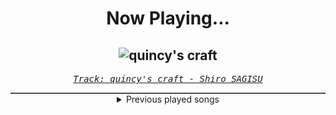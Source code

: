<div align="center"> 
<h1>Now Playing...</h1>

![quincy's craft](https://i.scdn.co/image/ab67616d00001e029b2d69625ad684d9805f07b5)
--
_<samp><a href="https://open.spotify.com/track/0tnqNundeaHkwHWFegIUDu">Track: quincy's craft - Shiro SAGISU</a></samp>_

<div style="border: 1px #4B5054 solid"></div>
<details>
  <summary>
    Previous played songs
  </summary>
  <table>
    <thead>
      <tr>
        <th>
          Artist
        </th>
        <th>
          Song
        </th>
        <th>
          Link
        </th>
      </tr>
    </thead>
    <tbody>
      <tr><td>Shiro SAGISU</td><td>quincy's craft</td><td><a href="https://open.spotify.com/track/0tnqNundeaHkwHWFegIUDu">https://open.spotify.com/track/0tnqNundeaHkwHWFegIUDu</a></td></tr><tr><td>Shiro SAGISU</td><td>Cometh the hour - avant garde 2023</td><td><a href="https://open.spotify.com/track/2qECI47hHx61BnnEF7E2Xc">https://open.spotify.com/track/2qECI47hHx61BnnEF7E2Xc</a></td></tr><tr><td>Shiro SAGISU</td><td>"Lucifers Dance" Pt. C_Opus1</td><td><a href="https://open.spotify.com/track/38Xuwj65wMbRQ1o9vod1vc">https://open.spotify.com/track/38Xuwj65wMbRQ1o9vod1vc</a></td></tr><tr><td>Shiro SAGISU</td><td>Invasion</td><td><a href="https://open.spotify.com/track/2tnd8PSXUGwoVX5WY2SU1B">https://open.spotify.com/track/2tnd8PSXUGwoVX5WY2SU1B</a></td></tr><tr><td>Shiro SAGISU</td><td>Stand Up Be Strong (Pt. II)</td><td><a href="https://open.spotify.com/track/5BqFJRaEVRhu8vfaCQM6AE">https://open.spotify.com/track/5BqFJRaEVRhu8vfaCQM6AE</a></td></tr><tr><td>Pharozen</td><td>Fade To Black x Treachery x Invasion "Bleach" - Epic Medley Version</td><td><a href="https://open.spotify.com/track/6UlMhXlaL1ojFrslrZbk4v">https://open.spotify.com/track/6UlMhXlaL1ojFrslrZbk4v</a></td></tr><tr><td>Shiro SAGISU</td><td>"Cometh the hour" Pt. B_Opus1</td><td><a href="https://open.spotify.com/track/4SitPGJUcmkuvBXck3dHC5">https://open.spotify.com/track/4SitPGJUcmkuvBXck3dHC5</a></td></tr><tr><td>Shiro SAGISU</td><td>Hundred Years War</td><td><a href="https://open.spotify.com/track/1gIqrFYCS3JjFHWfi8dQzg">https://open.spotify.com/track/1gIqrFYCS3JjFHWfi8dQzg</a></td></tr><tr><td>Shiro SAGISU</td><td>"Cometh the hour" Pt. A_Opus1</td><td><a href="https://open.spotify.com/track/57NqUiUOWob9xchfsTyHm0">https://open.spotify.com/track/57NqUiUOWob9xchfsTyHm0</a></td></tr><tr><td>Shiro SAGISU</td><td>Treachery</td><td><a href="https://open.spotify.com/track/6a7su3dkJJXidSuFiowJC2">https://open.spotify.com/track/6a7su3dkJJXidSuFiowJC2</a></td></tr><tr><td>Shiro SAGISU</td><td>"Cometh the hour" Pt. A_Opus1</td><td><a href="https://open.spotify.com/track/57NqUiUOWob9xchfsTyHm0">https://open.spotify.com/track/57NqUiUOWob9xchfsTyHm0</a></td></tr><tr><td>Shiro SAGISU</td><td>Stand Up Be Strong (Pt. I)</td><td><a href="https://open.spotify.com/track/72ipPCGWlVXLbh7rZNwh26">https://open.spotify.com/track/72ipPCGWlVXLbh7rZNwh26</a></td></tr><tr><td>Shiro SAGISU</td><td>quincy's craft</td><td><a href="https://open.spotify.com/track/0tnqNundeaHkwHWFegIUDu">https://open.spotify.com/track/0tnqNundeaHkwHWFegIUDu</a></td></tr><tr><td>Atreyu</td><td>An Interlude</td><td><a href="https://open.spotify.com/track/2Wg4QtwR3i0FffrUnmTtOa">https://open.spotify.com/track/2Wg4QtwR3i0FffrUnmTtOa</a></td></tr><tr><td>Black Veil Brides</td><td>Hallelujah</td><td><a href="https://open.spotify.com/track/3KA0M8SYVjkMZhTwnbqUqK">https://open.spotify.com/track/3KA0M8SYVjkMZhTwnbqUqK</a></td></tr><tr><td>Atreyu</td><td>Right Side of the Bed</td><td><a href="https://open.spotify.com/track/59LEMrpo5r4MSXq2pYvOOf">https://open.spotify.com/track/59LEMrpo5r4MSXq2pYvOOf</a></td></tr><tr><td>Pendulum</td><td>Cannibal</td><td><a href="https://open.spotify.com/track/71ZLUITpAp9J4woBHXnTLa">https://open.spotify.com/track/71ZLUITpAp9J4woBHXnTLa</a></td></tr><tr><td>Dark Divine</td><td>Make Me Disappear</td><td><a href="https://open.spotify.com/track/2iPAUhyxySWNob275dkgYf">https://open.spotify.com/track/2iPAUhyxySWNob275dkgYf</a></td></tr><tr><td>Fit For A King</td><td>TECHNIUM</td><td><a href="https://open.spotify.com/track/3Vudy5ug8BU8LUAhq9Woy2">https://open.spotify.com/track/3Vudy5ug8BU8LUAhq9Woy2</a></td></tr><tr><td>Blackbriar</td><td>Harpy</td><td><a href="https://open.spotify.com/track/2JkrgRGqs6htNrRL8yVIja">https://open.spotify.com/track/2JkrgRGqs6htNrRL8yVIja</a></td></tr>
    </tbody>
  </table>
</details>

</div>
